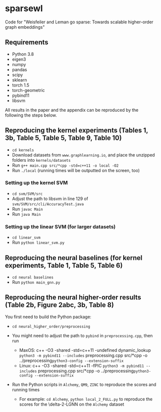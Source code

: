 # sparsewl
Code for "Weisfeiler and Leman go sparse: Towards scalable higher-order graph embeddings"

## Requirements
- Python 3.8
- eigen3
- numpy
- pandas
- scipy
- sklearn
- torch 1.5
- torch-geometric
- pybind11
- libsvm

All results in the paper and the appendix can be reproduced by the following the steps below. 

## Reproducing the kernel experiments (Tables 1, 3b, Table 5, Table 5, Table 9, Table 10)
- `cd kernels`
- Download datasets from `www.graphlearning.io`,  and place the unzipped folders into `kernels/datasets`
- Run `g++ main.cpp src/*cpp -std=c++11 -o local -O2`
- Run `./local` (running times will be outputted on the screen, too)

### Setting up the kernel SVM
- `cd svm/SVM/src`
- Adjust the path to libsvm in line 129 of `svm/SVM/src/cli/AccuracyTest.java`
- Run `javac Main`
- Run `java Main`

### Setting up the linear SVM (for larger datasets)
- `cd linear_svm`
- Run `python linear_svm.py`

## Reproducing the neural baselines (for kernel experiments, Table 1, Table 5, Table 6)
- `cd neural baselines`
- Run `python main_gnn.py`

## Reproducing the neural higher-order results (Table 2b, Figure 2abc, 3b, Table 8)
You first need to build the Python package:
- `cd neural_higher_order/preprocessing`
- You might need to adjust the path to `pybind` in `preprocessing.cpp`, then run 
    - MaxOS: c++ -O3 -shared -std=c++11 -undefined dynamic_lookup `python3 -m pybind11 --includes`  preprocessing.cpp src/*cpp -o ../preprocessing`python3-config --extension-suffix` 
    - Linux: c++ -O3  -shared -std=c++11 -fPIC `python3 -m pybind11 --includes`  preprocessing.cpp src/*cpp -o ../preprocessing`python3-config --extension-suffix`

- Run the Python scripts in `Alchemy`, `QM9`, `ZINC` to reproduce the scores and running times
    - For example: `cd Alchemy`, `python local_2_FULL.py` to reproduce the scores for the \delta-2-LGNN on the  `Alchemy` dataset

